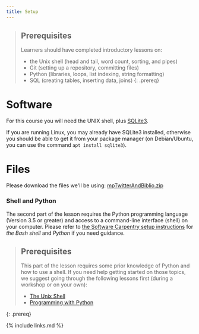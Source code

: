```yaml
---
title: Setup
---
```





> ## Prerequisites 
>
> Learners should have completed introductory lessons on:
>
> *   the Unix shell (head and tail, word count, sorting, and pipes)
> *   Git (setting up a repository, committing files)
> *   Python (libraries, loops, list indexing, string formatting)
> *   SQL (creating tables, inserting data, joins)
{: .prereq}

# Software
For this course you will need the UNIX shell, plus [SQLite3](http://www.sqlite.org/).

If you are running Linux, you may already have SQLite3 installed, otherwise you
should be able to get it from your package manager (on Debian/Ubuntu, you can
use the command `apt install sqlite3`).

# Files
Please download the files we'll be using: [mpTwitterAndBiblio.zip]({{page.root}}/data/mpTwitterAndBiblio.zip)


### Shell and Python
The second part of the lesson requires the Python programming language (Version 3.5 or greater) and access to a command-line interface (shell) on your computer.
Please refer to [the Software Carpentry setup instructions](http://swcarpentry.github.io/workshop-template/#setup) for
*the Bash shell* and *Python* if you need guidance.

> ## Prerequisites
> This part of the lesson requires some prior knowledge of Python and how to use a shell.
> If you need help getting started on those topics, we suggest going through the following
> lessons first (during a workshop or on your own):
>
> * [The Unix Shell](http://swcarpentry.github.io/shell-novice/)
> * [Programming with Python](http://swcarpentry.github.io/python-novice-inflammation/)
>
{: .prereq}


{% include links.md %}
